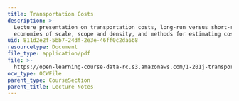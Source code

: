 ```yaml
---
title: Transportation Costs
description: >-
  Lecture presentation on transportation costs, long-run versus short-run costs,
  economies of scale, scope and density, and methods for estimating costs.
uid: 811d2e2f-5bb7-24df-2e3e-46ff0c2da6b8
resourcetype: Document
file_type: application/pdf
file: >-
  https://open-learning-course-data-rc.s3.amazonaws.com/1-201j-transportation-systems-analysis-demand-and-economics-fall-2008/811d2e2f5bb724df2e3e46ff0c2da6b8_MIT1_201JF08_lec10.pdf
ocw_type: OCWFile
parent_type: CourseSection
parent_title: Lecture Notes
---
```

